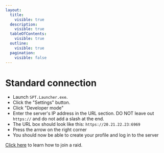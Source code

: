 ```yaml
---
layout:
  title:
    visible: true
  description:
    visible: true
  tableOfContents:
    visible: true
  outline:
    visible: true
  pagination:
    visible: false
---
```


# Standard connection

* Launch `SPT.Launcher.exe`.
* Click the "Settings" button.
* Click "Developer mode"
* Enter the server's IP address in the URL section. DO NOT leave out `https://` and do not add a slash at the end.
* The URL box should look like this: `https://20.21.22.23:6969`
* Press the arrow on the right corner
* You should now be able to create your profile and log in to the server

[Click here](../playing-fika.md#joining-a-raid) to learn how to join a raid.
